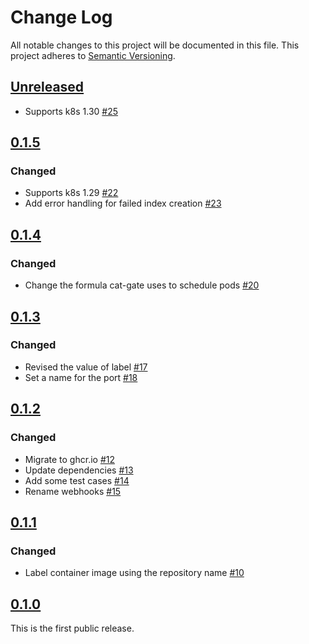 # Change Log

All notable changes to this project will be documented in this file.
This project adheres to [Semantic Versioning](http://semver.org/).

## [Unreleased]

- Supports k8s 1.30 [#25](https://github.com/cybozu-go/cat-gate/pull/25)

## [0.1.5]

### Changed

- Supports k8s 1.29 [#22](https://github.com/cybozu-go/cat-gate/pull/22)
- Add error handling for failed index creation [#23](https://github.com/cybozu-go/cat-gate/pull/23)

## [0.1.4]

### Changed

- Change the formula cat-gate uses to schedule pods [#20](https://github.com/cybozu-go/cat-gate/pull/20)

## [0.1.3]

### Changed

- Revised the value of label [#17](https://github.com/cybozu-go/cat-gate/pull/17)
- Set a name for the port [#18](https://github.com/cybozu-go/cat-gate/pull/18)

## [0.1.2]

### Changed

- Migrate to ghcr.io [#12](https://github.com/cybozu-go/cat-gate/pull/12)
- Update dependencies [#13](https://github.com/cybozu-go/cat-gate/pull/13)
- Add some test cases [#14](https://github.com/cybozu-go/cat-gate/pull/14)
- Rename webhooks [#15](https://github.com/cybozu-go/cat-gate/pull/15)

## [0.1.1]

### Changed
- Label container image using the repository name [#10](https://github.com/cybozu-go/cat-gate/pull/10)

## [0.1.0]

This is the first public release.

[Unreleased]: https://github.com/cybozu-go/cat-gate/compare/v0.1.5...HEAD
[0.1.5]: https://github.com/cybozu-go/cat-gate/compare/v0.1.4...v0.1.5
[0.1.4]: https://github.com/cybozu-go/cat-gate/compare/v0.1.3...v0.1.4
[0.1.3]: https://github.com/cybozu-go/cat-gate/compare/v0.1.2...v0.1.3
[0.1.2]: https://github.com/cybozu-go/cat-gate/compare/v0.1.1...v0.1.2
[0.1.1]: https://github.com/cybozu-go/cat-gate/compare/v0.1.0...v0.1.1
[0.1.0]: https://github.com/cybozu-go/cat-gate/compare/4b825dc642cb6eb9a060e54bf8d69288fbee4904...v0.1.0
